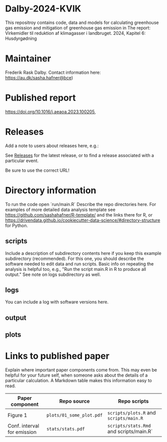 # Dalby-2024-KVIK
This repositroy contains code, data and models for calculating greenhouse gas emission and mitigation of greenhouse gas emission in The report:
Virkemidler til reduktion af klimagasser i landbruget. 2024, Kapitel 6: Husdyrgødning  

# Maintainer
Frederik Rask Dalby.
Contact information here: <https://au.dk/sasha.hafner@bce>)

# Published report
<https://doi.org/10.1016/j.aeaoa.2023.100205>, 

# Releases
Add a note to users about releases here, e.g.: 

See [Releases](https://github.com/AU-BCE-EE/template-paper/releases) for the latest release, or to find a release associated with a particular event.

Be sure to use the correct URL!

# Directory information
To run the code open ´run/main.R´
Describe the repo directories here.
For examples of more detailed data analysis template see <https://github.com/sashahafner/R-template/> and the links there for R, or <https://drivendata.github.io/cookiecutter-data-science/#directory-structure> for Python.

## scripts
Include a description of subdirectory contents here if you keep this example subdirectory (recommended).
For this one, you should describe the software needed to edit data and run scripts.
Basic info on repeating the analysis is helpful too, e.g., "Run the script main.R in R to produce all output."
See note on logs subdirectory as well.

## logs
You can include a log with software versions here.

## output

## plots

# Links to published paper
Explain where important paper components come from.
This may even be helpful for your future self, when someone asks about the details of a particular calculation.
A Markdown table makes this information easy to read.

| Paper component              |  Repo source                             |  Repo scripts                          |
|-----------------             |-----------------                         |---------------                         |
|    Figure 1                  | `plots/01_some_plot.pdf`                 | `scripts/plots.R` and `scripts/main.R` |
| Conf. interval for emission  | `stats/stats.pdf`                        | `scripts/stats.Rmd` and scripts/main.R`|





